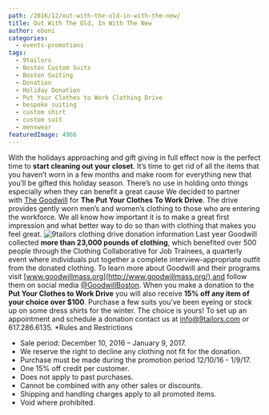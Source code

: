 ```yaml
---
path: /2016/12/out-with-the-old-in-with-the-new/
title: Out With The Old, In With The New
author: eboni
categories: 
  - events-promotions
tags: 
  - 9tailors
  - Boston Custom Suits
  - Boston Suiting
  - Donation
  - Holiday Donation
  - Put Your Clothes to Work Clothing Drive
  - bespoke suiting
  - custom shirt
  - custom suit
  - menswear
featuredImage: 4966
---
```

With the holidays approaching and gift giving in full effect now is the perfect time to **start cleaning out your closet**. It’s time to get rid of all the items that you haven’t worn in a few months and make room for everything new that you’ll be gifted this holiday season. There’s no use in holding onto things especially when they can benefit a great cause We decided to partner with [The Goodwill](http://www.goodwillmass.org/) for **The Put Your Clothes To Work Drive**. The drive provides gently worn men’s and women’s clothing to those who are entering the workforce. We all know how important it is to make a great first impression and what better way to do so than with clothing that makes you feel great. ![9tailors clothing drive donation information](http://blog.9tailors.com/uploads/2016/12/9tailors-Clothing-Drive.jpg) Last year Goodwill collected **more than 23,000 pounds of clothing**, which benefited over 500 people through the Clothing Collaborative for Job Trainees, a quarterly event where individuals put together a complete interview-appropriate outfit from the donated clothing. To learn more about Goodwill and their programs visit [www.goodwillmass.org](http://www.goodwillmass.org/) and follow them on social media [@GoodwillBoston](https://www.instagram.com/goodwillboston/). When you make a donation to the **Put Your Clothes to Work Drive** you will also receive **15% off any item of your choice over $100**. Purchase a few suits you’ve been eyeing or stock up on some dress shirts for the winter. The choice is yours! To set up an appointment and schedule a donation contact us at info@9tailors.com or 617.286.6135. \*Rules and Restrictions

*   Sale period: December 10, 2016 – January 9, 2017.
*   We reserve the right to decline any clothing not fit for the donation.
*   Purchase must be made during the promotion period 12/10/16 - 1/9/17.
*   One 15% off credit per customer.
*   Does not apply to past purchases.
*   Cannot be combined with any other sales or discounts.
*   Shipping and handling charges apply to all promoted items.
*   Void where prohibited.